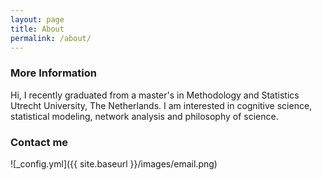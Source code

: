 ```yaml
---
layout: page
title: About
permalink: /about/
---
```


### More Information

Hi, I recently graduated from a master's in Methodology and Statistics Utrecht University, The Netherlands. I am interested in cognitive science, statistical modeling, network analysis and philosophy of science.

### Contact me
![_config.yml]({{ site.baseurl }}/images/email.png)
